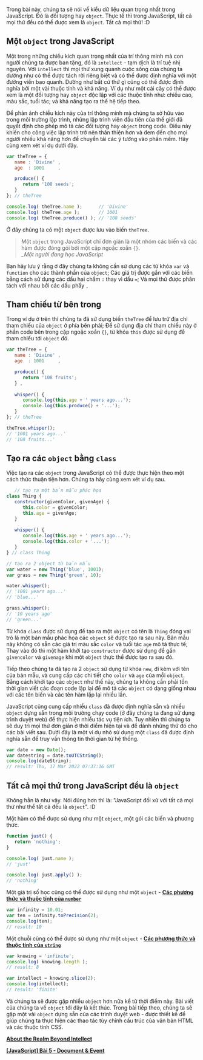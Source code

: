 Trong bài này, chúng ta sẽ nói về kiểu dữ liệu quan trọng nhất trong JavaScript. Đó là đối tượng hay `object`. Thực tế thì trong JavaScript, tất cả mọi thứ đều có thể được xem là `object`. Tất cả mọi thứ! :D

## Một `object` trong JavaScript

Một trong những chiều kích quan trọng nhất của trí thông minh mà con người chúng ta được ban tặng, đó là `intellect` - tạm dịch là trí tuệ nhị nguyên. Với `intellect` thì mọi thứ xung quanh cuộc sống của chúng ta dường như có thể được tách rời riêng biệt và có thể được định nghĩa với một đường viền bao quanh. Dường như bất cứ thứ gì cũng có thể được định nghĩa bởi một vài thuộc tính và khả năng. Ví dụ như một cái cây có thể được xem là một đối tượng hay `object` độc lập với các thuộc tính như: chiều cao, màu sắc, tuổi tác; và khả năng tạo ra thế hệ tiếp theo.

Để phản ánh chiều kích này của trí thông minh mà chúng ta sở hữu vào trong môi trường lập trình, những lập trình viên đầu tiên của thế giới đã quyết định cho phép mô tả các đối tượng hay `object` trong code. Điều này khiến cho công việc lập trình trở nên thân thiện hơn và đem đến cho mọi người nhiều khả năng hơn để chuyển tải các ý tưởng vào phần mềm. Hãy cùng xem xét ví dụ dưới đây.

```object.js
var theTree = {
   name : 'Divine' ,
   age  : 1001     ,

   produce() {
      return '108 seeds';
   }
}; // theTree

console.log( theTree.name );      // 'Divine' 
console.log( theTree.age );       // 1001
console.log( theTree.produce() ); // '108 seeds'
```

Ở đây chúng ta có một `object` được lưu vào biến `theTree`.

> Một `object` trong JavaScript chỉ đơn giản là một nhóm các biến và các hàm được đóng gói bởi một cặp ngoặc xoắn `{}`.  
> *_Một người đang học JavaScript*

Bạn hãy lưu ý rằng ở đây chúng ta không cần sử dụng các từ khóa `var` và `function` cho các thành phần của `object`; Các giá trị được gắn với các biến bằng cách sử dụng các dấu hai chấm `:` thay vì dấu `=`; Và mọi thứ được phân tách với nhau bởi các dấu phẩy `,`

## Tham chiếu từ bên trong

Trong ví dụ ở trên thì chúng ta đã sử dụng biến `theTree` để lưu trữ địa chỉ tham chiếu của  `object` ở phía bên phải; Để sử dụng địa chỉ tham chiếu này ở phần code bên trong cặp ngoặc xoắn `{}`, từ khóa `this` được sử dụng để tham chiếu tới `object` đó.

```this.js
var theTree = {
   name : 'Divine' ,
   age  : 1001     ,

   produce() {
      return '108 fruits';
   } ,
  
   whisper() {
      console.log(this.age + ' years ago...');
      console.log(this.produce() + '...');
   }
}; // theTree

theTree.whisper();
// '1001 years ago...'
// '108 fruits...'
```

## Tạo ra các `object` bằng `class`

Việc tạo ra các `object` trong JavaScript có thể được thực hiện theo một cách thức thuận tiện hơn. Chúng ta hãy cùng xem xét ví dụ sau.

```class.js
   // tạo ra một bản mẫu phác họa
class Thing {
   constructor(givenColor, givenAge) {
      this.color = givenColor;
      this.age = givenAge;
   }
  
   whisper() {
      console.log(this.age + ' years ago...');
      console.log(this.color + '...');
   }
} // class Thing

// tạo ra 2 object từ bản mẫu
var water = new Thing('blue', 1001);
var grass = new Thing('green', 10);

water.whisper();
// '1001 years ago...'
// 'blue...'

grass.whisper();
// '10 years ago'
// 'green...'
```

Từ khóa `class` được sử dụng để tạo ra một `object` có tên là `Thing` đóng vai trò là một bản mẫu phác họa các `object` sẽ được tạo ra sau này. Bản mẫu này không có sẵn các giá trị màu sắc `color` và tuổi tác `age` mô tả thực tế; Thay vào đó thì một hàm khởi tạo `constructor` được sử dụng để gắn `givencolor` và `givenage` khi một `object` thực thể được tạo ra sau đó.

Tiếp theo chúng ta đã tạo ra 2 `object` sử dụng từ khóa `new`, đi kèm với tên của bản mẫu, và cung cấp các chi tiết cho `color` và `age` của mỗi `object`. Bằng cách khởi tạo các `object` như thế này, chúng ta không cần phải tốn thời gian viết các đoạn code lặp lại để mô tả các `object` có dạng giống nhau với các tên biến và các tên hàm lặp lại nhiều lần.

JavaScript cũng cung cấp nhiều `class` đã được định nghĩa sẵn và nhiều `object` dựng sẵn trong môi trường chạy code (ở đây chúng ta đang sử dụng trình duyệt web) để thực hiện nhiều tác vụ tiện ích. Tuy nhiên thì chúng ta sẽ duy trì mọi thứ đơn giản ở thời điểm hiện tại và để dành những thứ đó cho các bài viết sau. Dưới đây là một ví dụ nhỏ sử dụng một `class` đã được định nghĩa sẵn để truy vấn thông tin thời gian từ hệ thống.

```date.js
var date = new Date();
var datestring = date.toUTCString();
console.log(dateString);
// result: Thu, 17 Mar 2022 07:37:16 GMT
```

## Tất cả mọi thứ trong JavaScript đều là `object`

Không hẳn là như vậy. Nói đúng hơn thì là: "JavaScript đối xử với tất cả mọi thứ như thể tất cả đều là `object`". :D

Một hàm có thể được sử dụng như  một `object`, một gói các biến và phương thức.

```function.js
function just() {
   return 'nothing';
}

console.log( just.name );
// 'just'

console.log( just.apply() );
// 'nothing'
```

Một giá trị số học cũng có thể được sử dụng như một `object` - [**Các phương thức và thuộc tính của `number`**](https://www.w3schools.com/jsref/jsref_obj_number.asp)

```number.js
var infinity = 10.01;
var ten = infinity.toPrecision(2);
console.log(ten);
// result: 10
```

Một chuỗi cũng có thể được sử dụng như một `object` - [**Các phương thức và thuộc tính của `string`**](https://www.w3schools.com/jsref/jsref_obj_string.asp)

```string.js
var knowing = 'infinite';
console.log( knowing.length );
// result: 8

var intellect = knowing.slice(2);
console.log(intellect);
// result: 'finite'
```

Và chúng ta sẽ được gặp nhiều `object` hơn nữa kể từ thời điểm này. Bài viết của chúng ta về `object` tới đây là kết thúc. Trong bài tiếp theo, chúng ta sẽ gặp một vài `object` dựng sẵn của các trình duyệt web - được thiết kế để giúp chúng ta thực hiện các thao tác tùy chỉnh cấu trúc của văn bản HTML và các thuộc tính CSS.

[**About the Realm Beyond Intellect**](https://www.youtube.com/watch?v=WCFfjp0bPuM)

[**[JavaScript] Bài 5 - Document & Event**](https://viblo.asia/p/Qbq5QRWGKD8)